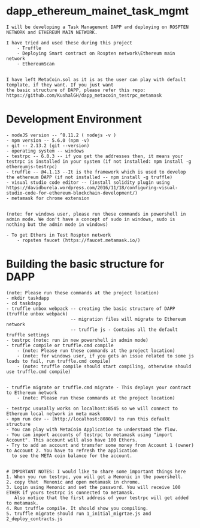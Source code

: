 # dapp_ethereum_mainet_task_mgmt

    I will be developing a Task Management DAPP and deploying on ROSPTEN NETWORK and ETHEREUM MAIN NETWORK.

    I have tried and used these during this project
        - Truffle
        - Deploying Smart contract on Rospten network\Ethereum main network
        - EthereumScan

    
    I have left MetaCoin.sol as it is as the user can play with default template, if they want. If you just want 
    the basic structure of DAPP, please refer this repo: https://github.com/KushalGH/dapp_metacoin_testrpc_metamask     


# Development Environment
    
    - nodeJS version -- ^8.11.2 ( nodejs -v ) 
    - npm version -- 5.6.0 (npm -v)     
    - git -- 2.13.2 (git --version)
    - operating system -- windows 
    - testrpc -- 6.0.3 -- if you get the addresses then, it means your testrpc is installed in your system (if not installed: npm install -g ethereumjs-testrpc)
    - truffle -- @4.1.13 --It is the framework which is used to develop the ethereum DAPP (if not installed -- npm install -g truffle)
    - visual studio code editor -- (install solidity plugin using https://davidburela.wordpress.com/2016/11/18/configuring-visual-studio-code-for-ethereum-blockchain-development/)
    - metamask for chrome extension


    (note: for windows user, please run these commands in powershell in admin mode. We don't have a concept of sudo in windows, sudo is nothing but the admin mode in windows)    

    - To get Ethers in Test Rospten network
        - ropsten faucet (https://faucet.metamask.io/)


# Building the basic structure for DAPP

    (note: Please run these commands at the project location)
    - mkdir taskdapp
    - cd taskdapp
    - truffle unbox webpack -- creating the basic structure of DAPP (truffle unbox webpack)
                            -- migration files will migrate to Ethereum network
                            -- truffle js - Contains all the default truffle settings
    - testrpc (note: run in new powershell in admin mode)
    - truffle compile or truffle.cmd compile 
        - (note: Please run these commands at the project location)
        - (note: for windows user, if you gets an issue related to some js loads to fail, run truffle.cmd compile)
        - (note: truffle compile should start compiling, otherwise should use truffle.cmd compile)
        

    - truffle migrate or truffle.cmd migrate - This deploys your contract to Ethereum network
        - (note: Please run these commands at the project location)

    - testrpc ususally works on localhost:8545 so we will connect to Ethereum local network in meta mask
    - npm run dev -- [http://localhost:8080/] to run this default structure
    - You can play with MetaCoin Application to understand the flow.
    - You can import accounts of testrpc to metamask using "import Account". This account will also have 100 Ethers.
    - Try to add an account and tramsfer some money from Account 1 (owner) to Account 2. You have to refresh the application 
      to see the META coin balance for the account.


    # IMPORTANT NOTES: I would like to share some important things here
    1. When you run testrpc, you will get a Menonic in the powershell.
    2. copy that  Menonic and open metamask in chrome.
    3. Login using Menonic and set the password. You will receive 100 ETHER if yours testrpc is connected to metamask.
       Also notice that the first address of your testrpc will get added to metamask.
    4. Run truffle compile. It should show you compiling.
    5. truffle migrate should run 1_initial_migrtae.js and 2_deploy_contracts.js                                     


